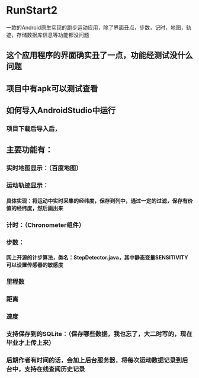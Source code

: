 # RunStart2
一款的Android原生实现的跑步运动应用，除了界面丑点，步数，记时，地图，轨迹，存储数据库信息等功能都没问题

## 这个应用程序的界面确实丑了一点，功能经测试没什么问题

## 项目中有apk可以测试查看

## 如何导入AndroidStudio中运行
  ### 项目下载后导入后，

## 主要功能有：
  ### 实时地图显示：（百度地图）
  ### 运动轨迹显示：
  #### 具体实现：将运动中实时采集的经纬度，保存到列中，通过一定的过滤，保存有价值的经纬度，然后画出来
  ### 计时：（Chronometer组件）
  ### 步数： 
  #### 网上开源的计步算法，类名：StepDetector.java，其中静态变量SENSITIVITY可以设置传感器的敏感度

### 里程数

### 距离

### 速度

### 支持保存到的SQLite：（保存哪些数据，我也忘了，大二时写的，现在毕业才上传上来）

### 后期作者有时间的话，会加上后台服务器，将每次运动数据记录到后台中，支持在线查阅历史记录
